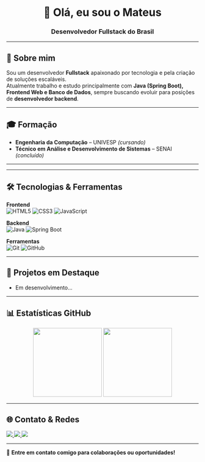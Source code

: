 <h1 align="center">👋 Olá, eu sou o Mateus</h1>
<h3 align="center">Desenvolvedor Fullstack do Brasil</h3>

---

## 🚀 Sobre mim  
Sou um desenvolvedor **Fullstack** apaixonado por tecnologia e pela criação de soluções escaláveis.  
Atualmente trabalho e estudo principalmente com **Java (Spring Boot), Frontend Web e Banco de Dados**, sempre buscando evoluir para posições de **desenvolvedor backend**.  

---

## 🎓 Formação  

- **Engenharia da Computação** – UNIVESP *(cursando)*  
- **Técnico em Análise e Desenvolvimento de Sistemas** – SENAI *(concluído)*  

---

---

## 🛠️ Tecnologias & Ferramentas  

**Frontend**  
![HTML5](https://img.shields.io/badge/HTML5-E34F26?style=flat&logo=html5&logoColor=white) 
![CSS3](https://img.shields.io/badge/CSS3-1572B6?style=flat&logo=css3&logoColor=white) 
![JavaScript](https://img.shields.io/badge/JavaScript-F7DF1E?style=flat&logo=javascript&logoColor=black) 

**Backend**  
![Java](https://img.shields.io/badge/Java-007396?style=flat&logo=java&logoColor=white) 
![Spring Boot](https://img.shields.io/badge/Spring%20Boot-6DB33F?style=flat&logo=springboot&logoColor=white)  

**Ferramentas**  
![Git](https://img.shields.io/badge/Git-F05032?style=flat&logo=git&logoColor=white) 
![GitHub](https://img.shields.io/badge/GitHub-181717?style=flat&logo=github&logoColor=white) 

---

## 📂 Projetos em Destaque  

- Em desenvolvimento...


---

## 📊 Estatísticas GitHub  

<div align="center">
  <img height="180em" src="https://github-readme-stats.vercel.app/api?username=salleeem&show_icons=true&theme=tokyonight&count_private=true&include_all_commits=true"/>
  <img height="180em" src="https://github-readme-stats.vercel.app/api/top-langs/?username=salleeem&layout=compact&theme=tokyonight"/>
</div>

---

## 🌐 Contato & Redes  

<p align="left">
  <a href="https://github.com/salleeem" target="_blank">
    <img src="https://img.shields.io/badge/GitHub-100000?style=for-the-badge&logo=github&logoColor=white"/>
  </a>
  <a href="https://www.linkedin.com/in/seu-linkedin" target="_blank">
    <img src="https://img.shields.io/badge/LinkedIn-blue?style=for-the-badge&logo=linkedin&logoColor=white"/>
  </a>
  <a href="mailto:mateusonego@gmail.com">
    <img src="https://img.shields.io/badge/Gmail-D14836?style=for-the-badge&logo=gmail&logoColor=white"/>
  </a>
</p>

---

📩 **Entre em contato comigo para colaborações ou oportunidades!**
